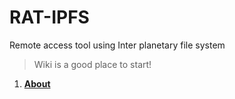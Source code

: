 # RAT-IPFS
Remote access tool using Inter planetary file system


> Wiki is a good place to start!
1. [**About**](https://github.com/InterPlanetaryRats/RAT-IPFS/wiki)
